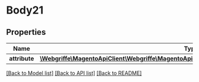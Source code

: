 # Body21

## Properties
Name | Type | Description | Notes
------------ | ------------- | ------------- | -------------
**attribute** | [**\Webgriffe\MagentoApiClient\Webgriffe\MagentoApiClient\Model\CatalogDataProductAttributeInterface**](CatalogDataProductAttributeInterface.md) |  | 

[[Back to Model list]](../README.md#documentation-for-models) [[Back to API list]](../README.md#documentation-for-api-endpoints) [[Back to README]](../README.md)


